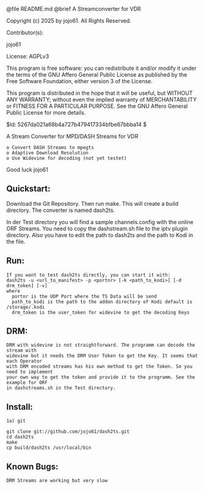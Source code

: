 @file README.md		@brief A Streamconverter for VDR

Copyright (c) 2025 by jojo61.  All Rights Reserved.

Contributor(s):

jojo61

License: AGPLv3

This program is free software: you can redistribute it and/or modify
it under the terms of the GNU Affero General Public License as
published by the Free Software Foundation, either version 3 of the
License.

This program is distributed in the hope that it will be useful,
but WITHOUT ANY WARRANTY; without even the implied warranty of
MERCHANTABILITY or FITNESS FOR A PARTICULAR PURPOSE.  See the
GNU Affero General Public License for more details.

$Id: 5267da021a68b4a727b479417334bfbe67bbba14 $

A Stream Converter for MPD/DASH Streams for VDR 

    o Convert DASH Streams to mpegts 
    o Adaptive Download Resolution
    o Use Widevine for decoding (not yet testet)




Good luck
jojo61

Quickstart:
-----------


Download the Git Repository. Then run make. This will create a build directory.
The converter is named dash2ts. 

In der Test directory you will find a sample channels.config with the online ORF Streams.
You need to copy the dashstream.sh file to the iptv plugin directory. Also you have
to edit the path to dash2ts and the path to Kodi in the file.

Run:
----
	If you want to test dash2ts directly, you can start it with:
	dash2ts -u <url_to_manifest> -p <portnr> [-k <path_to_kodi>] [-d drm_token] [-v]
	where
	  portnr is the UDP Port where the TS Data will be send
	  path_to_kodi is the path to the addon directory of Kodi default is /storage/.kodi
	  drm_token is the user_token for widevine to get the decoding Keys

DRM:
----
	DRM with widevine is not straightforward. The programm can decode the stream with
	widevine but it needs the DRM User Token to get the Key. It seems that each Operator 
	with DRM encoded streams has his own method to get the Token. So you need to implement 
	your own way to get the token and provide it to the programm. See the example for ORF 
	in dashstreams.sh in the Test directory.



Install:
--------
	1a) git

	git clone git://github.com/jojo61/dash2ts.git
	cd dash2ts
	make
	cp build/dash2ts /usr/local/bin




Known Bugs:
-----------
	DRM Streams are working but very slow 

